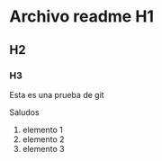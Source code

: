 # Archivo readme H1
## H2
### H3

Esta es una prueba de git

Saludos 

1. elemento 1
1. elemento 2
1. elemento 3

